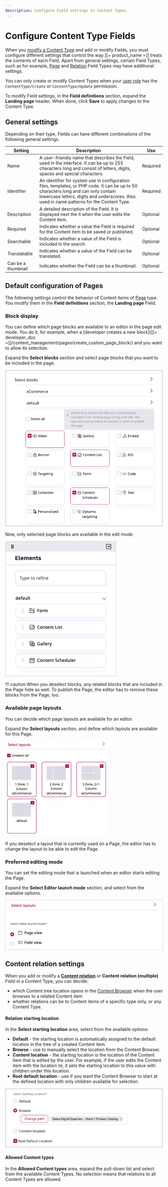```yaml
---
description: Configure Field settings in Content Types.
---
```


# Configure Content Type Fields

When you [modify a Content Type](create_edit_content_types.md) and add or modify Fields, 
you must configure different settings that control the way [[= product_name =]] 
treats the contents of each Field. Apart from general settings, certain Field Types, such as for example, [Page](#default-configuration-of-pages) and [Relation](#content-relation-settings) Field Types may have additional settings.

You can only create or modify Content Types when your [user role](../permission_management/work_with_permissions.md) has the `ContentType/Create` or `ContentType/Update` permission.

To modify Field settings, in the **Field definitions** section, expand the **Landing page** header. 
When done, click **Save** to apply changes to the Content Type.

## General settings

Depending on their type, Fields can have different combinations of the following 
general settings. 

|Setting|Description|Use|
--------|-----------|---|
|Name|A user-friendly name that describes the Field, used in the interface. It can be up to 255 characters long and consist of letters, digits, spaces and special characters.|Required|
|Identifier|An identifier for system use in configuration files, templates, or PHP code. It can be up to 50 characters long and can only contain lowercase letters, digits and underscores. Also used in name patterns for the Content Type.|Required|
|Description|A detailed description of the Field. It is displayed next the it when the user edits the Content item.|Optional|
|Required|Indicates whether a value the Field is required for the Content item to be saved or published.|Optional|
|Searchable|Indicates whether a value of the Field is included in the search.|Optional|
|Translatable|Indicates whether a value of the Field can be translated.|Optional|
|Can be a thumbnail|Indicates whether the Field can be a thumbnail.|Optional|

## Default configuration of Pages

The following settings control the behavior of Content items of [Page](../content_management/create_edit_pages.md) type. 
You modify them in the **Field definitions** section, the **Landing page** Field.

### Block display

You can define which page blocks are available to an editor in the page edit mode.
You do it, for example, when a [developer creates a new block]([[= developer_doc =]]/content_management/pages/create_custom_page_block/) and you want to allow its selection.

Expand the **Select blocks** section and select page blocks that you want to be included in the page.

![Page blocks](img/select_page_blocks.png "Select page blocks")

Now, only selected page blocks are available in the edit mode.

![Elements menu](img/page_blocks_toolbar.png "Elements menu")

!!! caution
    When you deselect blocks, any related blocks that are included in the Page 
    hide as well. 
    To publish the Page, the editor has to remove these blocks from the Page, too.

### Available page layouts

You can decide which page layouts are available for an editor.

Expand the **Select layouts** section, and define which layouts are available 
for this Page.

![Layouts](img/select_layouts.png "Layouts")

If you deselect a layout that is currently used on a Page, the editor has to change 
the layout to be able to edit the Page.

### Preferred editing mode

You can set the editing mode that is launched when an editor starts editing the Page.

Expand the **Select Editor launch mode** section, and select from the available options.

![Editor launch mode](img/select_editor_mode.png "Select Editor launch mode")

## Content relation settings

When you add or modify a **[Content relation](create_edit_content_items.md#relation_field)** or **Content relation (multiple)** 
Field in a Content Type, you can decide:

- which Content tree location opens in the 
[Content Browser](content_model.md#content-browser) when the user browses to a related 
Content item 
- whether relations can be to Content items of a specific type only, or any Content Type.

#### Relation starting location

In the **Select starting location** area, select from the available options:

- **Default** - the starting location is automatically assigned to the default location in the tree of a created Content item.
- **Browse** - use to manually select the location from the Content Browser.
- **Content location** - the starting location is the location of the Content item that is edited by the user. For example, if the user edits the Content item with the location `50`, it sets the starting location to this value with children under this location.
- **Root default location** - use if you want the Content Browser to start at the defined location with only children available for selection.

![Select starting location](img/select_start_location.png "Selecting a starting location")

#### Allowed Content types

In the **Allowed Content types** area, expand the pull-down list and select from the available Content Types.
No selection means that relations to all Content Types are allowed.
